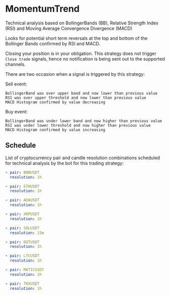 # MomentumTrend

Technical analysis based on BollingerBands (BB), Relative Strength Index (RSI) and Moving Average Convergence Divergence (MACD)

Looks for potential short term reversals at the top and bottom of the Bollinger Bands confirmed by RSI and MACD.

Closing your position is in your obligation. This strategy does not trigger `Close trade` signals, hence no notification is being sent out to the supported channels.

There are two occasion when a signal is triggered by this strategy:

Sell event:

```
BollingerBand was over upper band and now lower than previous value
RSI was over upper threshold and now lower than previous value
MACD Histogram confirmed by value decreasing
```

Buy event:

```
BollingerBand was under lower band and now higher than previous value
RSI was under lower threshold and now higher than previous value
MACD Histogram confirmed by value increasing
```

## Schedule

List of cryptocurrency pair and candle resolution combinations scheduled for technical analysis by the bot for this trading strategy:

```yaml
- pair: BNBUSDT
  resolution: 1h

- pair: ETHUSDT
  resolution: 1h

- pair: ADAUSDT
  resolution: 1h

- pair: XRPUSDT
  resolution: 1h

- pair: SOLUSDT
  resolution: 15m

- pair: DOTUSDT
  resolution: 1h

- pair: LTCUSDT
  resolution: 1h

- pair: MATICUSDT
  resolution: 1h

- pair: TRXUSDT
  resolution: 1h
```
